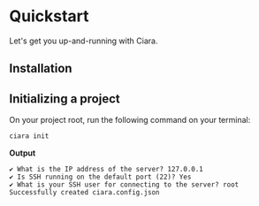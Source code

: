# Quickstart

Let's get you up-and-running with Ciara.

## Installation

## Initializing a project

On your project root, run the following command on your terminal:

```bash
ciara init
```

**Output**

```
✔ What is the IP address of the server? 127.0.0.1
✔ Is SSH running on the default port (22)? Yes
✔ What is your SSH user for connecting to the server? root
Successfully created ciara.config.json
```
